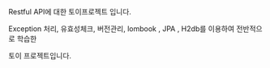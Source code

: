 Restful API에 대한 토이프로젝트 입니다.

Exception 처리, 유효성체크, 버전관리, lombook , JPA , H2db를 이용하여 전반적으로 학습한

토이 프로젝트입니다.
